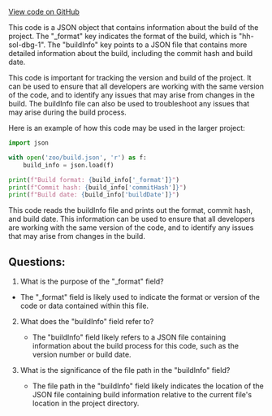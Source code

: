 [View code on GitHub](zoo-labs/zoo/blob/master/contracts/artifacts/@openzeppelin/contracts/access/AccessControl.sol/AccessControl.dbg.json)

This code is a JSON object that contains information about the build of the project. The "_format" key indicates the format of the build, which is "hh-sol-dbg-1". The "buildInfo" key points to a JSON file that contains more detailed information about the build, including the commit hash and build date.

This code is important for tracking the version and build of the project. It can be used to ensure that all developers are working with the same version of the code, and to identify any issues that may arise from changes in the build. The buildInfo file can also be used to troubleshoot any issues that may arise during the build process.

Here is an example of how this code may be used in the larger project:

```python
import json

with open('zoo/build.json', 'r') as f:
    build_info = json.load(f)

print(f"Build format: {build_info['_format']}")
print(f"Commit hash: {build_info['commitHash']}")
print(f"Build date: {build_info['buildDate']}")
```

This code reads the buildInfo file and prints out the format, commit hash, and build date. This information can be used to ensure that all developers are working with the same version of the code, and to identify any issues that may arise from changes in the build.
## Questions: 
 1. What is the purpose of the "_format" field?
   - The "_format" field is likely used to indicate the format or version of the code or data contained within this file.

2. What does the "buildInfo" field refer to?
   - The "buildInfo" field likely refers to a JSON file containing information about the build process for this code, such as the version number or build date.

3. What is the significance of the file path in the "buildInfo" field?
   - The file path in the "buildInfo" field likely indicates the location of the JSON file containing build information relative to the current file's location in the project directory.